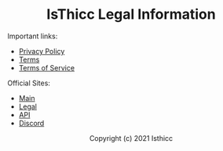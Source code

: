 <h1 align="center">IsThicc Legal Information</h1>

Important links:

- [Privacy Policy](https://legal.isthicc.xyz/privacy)
- [Terms](https://legal.isthicc.xyz/terms)
- [Terms of Service](https://legal.isthicc.xyz/tos)

Official Sites:

- [Main](https://isthicc.xyz/)
- [Legal](https://legal.isthicc.xyz/)
- [API](https://api.isthicc.xyz/)
- [Discord](https://discord.isthicc.xyz/)

<p align="center">Copyright (c) 2021 Isthicc</p>